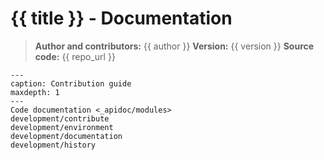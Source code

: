 # {{ title }} - Documentation

> **Author and contributors:** {{ author }}
> **Version:** {{ version }}
> **Source code:** {{ repo_url }}

```{toctree}
---
caption: Contribution guide
maxdepth: 1
---
Code documentation <_apidoc/modules>
development/contribute
development/environment
development/documentation
development/history
```

